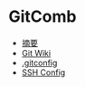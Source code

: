 # GitComb

* [摘要](README.md)
* [Git Wiki](post/GitWiki.md)
* [.gitconfig](post/Gitconfig.md)
* [SSH Config](post/ssh_config.md)
